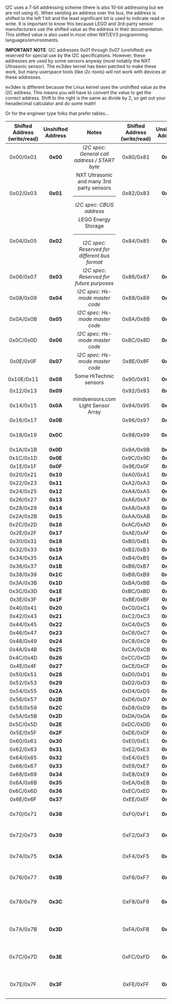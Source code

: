 I2C uses a 7-bit addressing scheme (there is also 10-bit addressing but we are not using it). When sending an address over the bus, the address is shifted to the left 1 bit and the least significant bit is used to indicate read or write. It is important to know this because LEGO and 3rd-party sensor manufacturers use the shifted value as the address in their documentation. This shifted value is also used in most other NXT/EV3 programming languages/environments. 

**IMPORTANT NOTE**: I2C addresses 0x01 through 0x07 (unshifted) are reserved for special use by the I2C specifications. However, these addresses are used by some sensors anyway (most notably the NXT Ultrasonic sensor). The ev3dev kernel has been patched to make these work, but many userspace tools (like i2c-tools) will not work with devices at these addresses.

ev3dev is different because the Linux kernel uses the unshifted value as the I2C address. This means you will have to convert the value to get the correct address. Shift to the right is the same as divide by 2, so get out your hexadecimal calculator and do some math!

Or for the engineer type folks that prefer tables...

| Shifted Address (write/read) | Unshifted Address | Notes | Shifted Address (write/read) | Unshifted Address | Notes |
|:-:|:-:|:-:|:-:|:-:|:-:|
| 0x00/0x01 | __0x00__ | *I2C spec: General call address / START byte* | 0x80/0x81 | __0x40__ |  |
| 0x02/0x03 | __0x01__ | NXT Ultrasonic and many 3rd party sensors <hr /> *I2C spec: CBUS address* | 0x82/0x83 | __0x41__ |  |
| 0x04/0x05 | __0x02__ | LEGO Energy Storage <hr /> *I2C spec: Reserved for different bus format* | 0x84/0x85 | __0x42__ |  |
| 0x06/0x07 | __0x03__ | *I2C spec: Reserved for future purposes* | 0x86/0x87 | __0x43__ |  |
| 0x08/0x09 | __0x04__ | *I2C spec: Hs-mode master code* | 0x88/0x89 | __0x44__ |  |
| 0x0A/0x0B | __0x05__ | *I2C spec: Hs-mode master code* | 0x8A/0x8B | __0x45__ |  |
| 0x0C/0x0D | __0x06__ | *I2C spec: Hs-mode master code* | 0x8C/0x8D | __0x46__ |  |
| 0x0E/0x0F | __0x07__ | *I2C spec: Hs-mode master code* | 0x8E/0x8F | __0x47__ |  |
| 0x10E/0x11 | __0x08__ | Some HiTechnic sensors | 0x90/0x91 | __0x48__ |  |
| 0x12/0x13 | __0x09__ |  | 0x92/0x93 | __0x49__ |  |
| 0x14/0x15 | __0x0A__ | mindsensors.com Light Sensor Array | 0x94/0x95 | __0x4A__ |  |
| 0x16/0x17 | __0x0B__ |  | 0x96/0x97 | __0x4B__ |  |
| 0x18/0x19 | __0x0C__ |  | 0x98/0x99 | __0x4C__ | LEGO Temperature Sensor |
| 0x1A/0x1B | __0x0D__ |  | 0x9A/0x9B | __0x4D__ |  |
| 0x1C/0x1D | __0x0E__ |  | 0x9C/0x9D | __0x4E__ |  |
| 0x1E/0x1F | __0x0F__ |  | 0x9E/0x0F | __0x4F__ |  |
| 0x20/0x21 | __0x10__ |  | 0xA0/0xA1 | __0x50__ |  |
| 0x22/0x23 | __0x11__ |  | 0xA2/0xA3 | __0x51__ |  |
| 0x24/0x25 | __0x12__ |  | 0xA4/0xA5 | __0x52__ |  |
| 0x26/0x27 | __0x13__ |  | 0xA6/0xA7 | __0x53__ |  |
| 0x28/0x29 | __0x14__ |  | 0xA8/0xA9 | __0x54__ |  |
| 0x2A/0x2B | __0x15__ |  | 0xAA/0xAB | __0x55__ |  |
| 0x2C/0x2D | __0x16__ |  | 0xAC/0xAD | __0x56__ |  |
| 0x2E/0x2F | __0x17__ |  | 0xAE/0xAF | __0x57__ |  |
| 0x30/0x31 | __0x18__ |  | 0xB0/0xB1 | __0x58__ |  |
| 0x32/0x33 | __0x19__ |  | 0xB2/0xB3 | __0x59__ |  |
| 0x34/0x35 | __0x1A__ |  | 0xB4/0xB5 | __0x5A__ |  |
| 0x36/0x37 | __0x1B__ |  | 0xB6/0xB7 | __0x5B__ |  |
| 0x38/0x39 | __0x1C__ |  | 0xB8/0xB9 | __0x5C__ |  |
| 0x3A/0x3B | __0x1D__ |  | 0xBA/0xBB | __0x5D__ |  |
| 0x3C/0x3D | __0x1E__ |  | 0xBC/0xBD | __0x5E__ |  |
| 0x3E/0x3F | __0x1F__ |  | 0xBE/0xBF | __0x5F__ |  |
| 0x40/0x41 | __0x20__ |  | 0xC0/0xC1 | __0x60__ |  |
| 0x42/0x43 | __0x21__ |  | 0xC2/0xC3 | __0x61__ |  |
| 0x44/0x45 | __0x22__ |  | 0xC4/0xC5 | __0x62__ |  |
| 0x46/0x47 | __0x23__ |  | 0xC6/0xC7 | __0x63__ |  |
| 0x48/0x49 | __0x24__ |  | 0xC8/0xC9 | __0x64__ |  |
| 0x4A/0x4B | __0x25__ |  | 0xCA/0xCB | __0x65__ |  |
| 0x4C/0x4D | __0x26__ |  | 0xCC/0xCD | __0x66__ |  |
| 0x4E/0x4F | __0x27__ |  | 0xCE/0xCF | __0x67__ |  |
| 0x50/0x51 | __0x28__ |  | 0xD0/0xD1 | __0x68__ |  |
| 0x52/0x53 | __0x29__ |  | 0xD2/0xD3 | __0x69__ |  |
| 0x54/0x55 | __0x2A__ |  | 0xD4/0xD5 | __0x6A__ |  |
| 0x56/0x57 | __0x2B__ |  | 0xD6/0xD7 | __0x6B__ |  |
| 0x58/0x59 | __0x2C__ |  | 0xD8/0xD9 | __0x6C__ |  |
| 0x5A/0x5B | __0x2D__ |  | 0xDA/0xDA | __0x6D__ |  |
| 0x5C/0x5D | __0x2E__ |  | 0xDC/0xDD | __0x6E__ |  |
| 0x5E/0x5F | __0x2F__ |  | 0xDE/0xDF | __0x6F__ |  |
| 0x60/0x61 | __0x30__ |  | 0xE0/0xE1 | __0x70__ |  |
| 0x62/0x63 | __0x31__ |  | 0xE2/0xE3 | __0x71__ |  |
| 0x64/0x65 | __0x32__ |  | 0xE4/0xE5 | __0x72__ |  |
| 0x66/0x67 | __0x33__ |  | 0xE6/0xE7 | __0x73__ |  |
| 0x68/0x69 | __0x34__ |  | 0xE8/0xE9 | __0x74__ |  |
| 0x6A/0x6B | __0x35__ |  | 0xEA/0xEB | __0x75__ |  |
| 0x6C/0x6D | __0x36__ |  | 0xEC/0xED | __0x76__ |  |
| 0x6E/0x6F | __0x37__ |  | 0xEE/0xEF | __0x77__ |  |
| 0x70/0x71 | __0x38__ |  | 0xF0/0xF1 | __0x78__ | *I2C spec: 10-bit slave addressing* |
| 0x72/0x73 | __0x39__ |  | 0xF2/0xF3 | __0x79__ | *I2C spec: 10-bit slave addressing* |
| 0x74/0x75 | __0x3A__ |  | 0xF4/0xF5 | __0x7A__ | *I2C spec: 10-bit slave addressing* |
| 0x76/0x77 | __0x3B__ |  | 0xF6/0xF7 | __0x7B__ | *I2C spec: 10-bit slave addressing* |
| 0x78/0x79 | __0x3C__ |  | 0xF8/0xF9 | __0x7C__ | *I2C spec: Reserved for future purposes* |
| 0x7A/0x7B | __0x3D__ |  | 0xFA/0xFB | __0x7D__ | *I2C spec: Reserved for future purposes* |
| 0x7C/0x7D | __0x3E__ |  | 0xFC/0xFD | __0x7E__ | *I2C spec: Reserved for future purposes* |
| 0x7E/0x7F | __0x3F__ |  | 0xFE/0xFF | __0x7F__ | *I2C spec: Reserved for future purposes* |


